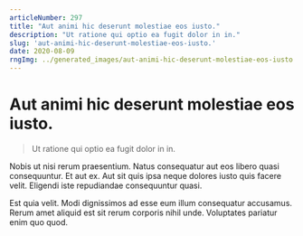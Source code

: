 ```yaml
---
articleNumber: 297
title: "Aut animi hic deserunt molestiae eos iusto."
description: "Ut ratione qui optio ea fugit dolor in in."
slug: 'aut-animi-hic-deserunt-molestiae-eos-iusto.'
date: 2020-08-09
rngImg: ../generated_images/aut-animi-hic-deserunt-molestiae-eos-iusto..jpg
---
```


# Aut animi hic deserunt molestiae eos iusto.

> Ut ratione qui optio ea fugit dolor in in.

Nobis ut nisi rerum praesentium. Natus consequatur aut eos libero quasi consequuntur. Et aut ex. Aut sit quis ipsa neque dolores iusto quis facere velit. Eligendi iste repudiandae consequuntur quasi.
 Est quia velit. Modi dignissimos ad esse eum illum consequatur accusamus. Rerum amet aliquid est sit rerum corporis nihil unde. Voluptates pariatur enim quo quod.
